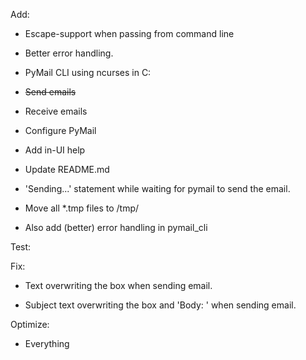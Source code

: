 Add:
- Escape-support when passing from command line

- Better error handling.

- PyMail CLI using ncurses in C:
 
- ~~Send emails~~

- Receive emails

- Configure PyMail

- Add in-UI help

- Update README.md

- 'Sending...' statement while waiting for pymail to send the email.

- Move all *.tmp files to /tmp/

- Also add (better) error handling in pymail_cli

Test:

Fix:
- Text overwriting the box when sending email.

- Subject text overwriting the box and 'Body: ' when sending email.

Optimize:
- Everything
